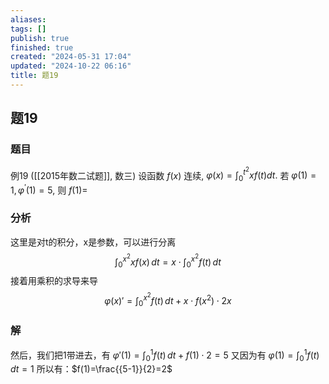 ```yaml
---
aliases: 
tags: []
publish: true
finished: true
created: "2024-05-31 17:04"
updated: "2024-10-22 06:16"
title: 题19
---
```

## 题19
### 题目
例19 ([[2015年数二试题]], 数三) 设函数 $f(x)$ 连续, $\varphi(x) = \int_0^{t^2} xf(t)dt.$ 若 $\varphi(1) = 1, \varphi^{\prime}(1) = 5,$ 则 $f(1) =$
### 分析
这里是对t的积分，x是参数，可以进行分离
$$\int_{0}^{x^{2}} xf(x) \, dt=x\cdot \int_{0}^{x^{2}} f(t) \, dt$$
接着用乘积的求导来导 
$$\varphi(x)'=\int_{0}^{x^{2}} f(t) \, dt+x\cdot f(x^{2})\cdot 2x$$
### 解
然后，我们把1带进去，有 $\varphi'(1) = \int_{0}^{1} f(t) \, dt+f(1)\cdot {2} = 5$
又因为有 $\varphi(1) =\int_{0}^{1} f(t) \, dt=1$
所以有：$f(1)=\frac{{5-1}}{2}=2$
